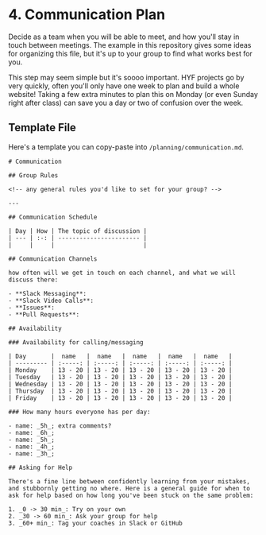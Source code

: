 # 4. Communication Plan

Decide as a team when you will be able to meet, and how you'll stay in touch between meetings. The example in this repository gives some ideas for organizing this file, but it's up to your group to find what works best for you.

This step may seem simple but it's soooo important. HYF projects go by very quickly, often you'll only have one week to plan and build a whole website! Taking a few extra minutes to plan this on Monday \(or even Sunday right after class\) can save you a day or two of confusion over the week.

## Template File

Here's a template you can copy-paste into `/planning/communication.md`.

```text
# Communication

## Group Rules

<!-- any general rules you'd like to set for your group? -->

---

## Communication Schedule

| Day | How | The topic of discussion |
| --- | :-: | ----------------------- |
|     |     |                         |

## Communication Channels

how often will we get in touch on each channel, and what we will discuss there:

- **Slack Messaging**:
- **Slack Video Calls**:
- **Issues**:
- **Pull Requests**:

## Availability

### Availability for calling/messaging

| Day       |  name   |  name   |  name   |  name   |  name   |
| --------- | :-----: | :-----: | :-----: | :-----: | :-----: |
| Monday    | 13 - 20 | 13 - 20 | 13 - 20 | 13 - 20 | 13 - 20 |
| Tuesday   | 13 - 20 | 13 - 20 | 13 - 20 | 13 - 20 | 13 - 20 |
| Wednesday | 13 - 20 | 13 - 20 | 13 - 20 | 13 - 20 | 13 - 20 |
| Thursday  | 13 - 20 | 13 - 20 | 13 - 20 | 13 - 20 | 13 - 20 |
| Friday    | 13 - 20 | 13 - 20 | 13 - 20 | 13 - 20 | 13 - 20 |

### How many hours everyone has per day:

- name: _5h_; extra comments?
- name: _6h_;
- name: _5h_;
- name: _4h_;
- name: _3h_;

## Asking for Help

There's a fine line between confidently learning from your mistakes, and stubbornly getting no where. Here is a general guide for when to ask for help based on how long you've been stuck on the same problem:

1. _0 -> 30 min_: Try on your own
2. _30 -> 60 min_: Ask your group for help
3. _60+ min_: Tag your coaches in Slack or GitHub
```

